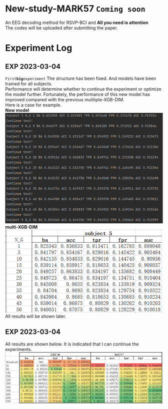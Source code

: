 # New-study-MARK57 `Coming soon`
An EEG decoding method for RSVP-BCI and **All you need is attention** <br>
The codes will be uploaded after submitting the paper.
# Experiment Log
## EXP 2023-03-04 
`First`**`big`**`experiment`
The structure has been fixed. And models have been trained for all subjects.<br> Performance will determine whether to continue the experiment or optimize the model further. Fortunately, the performance of this new model has improved compared with the previous mulitiple-XGB-DIM. <br>
Here is a case for example.<br>
<b>New model</b><br>
![sub5.png](https://raw.githubusercontent.com/bowenliee/New-study-MARK57/master/example/sub5.png)<br>
<b>multi-XGB-DIM</b><br>
![sub5_comparison.png](https://raw.githubusercontent.com/bowenliee/New-study-MARK57/master/example/sub5_comparison.png)<br>
All results will be shown later.

## EXP 2023-03-04 
All results are shown below. It is indicated that I can continue the experiments.<br>
![comparison.png](https://raw.githubusercontent.com/bowenliee/New-study-MARK57/master/example/comparison.png)<br>

